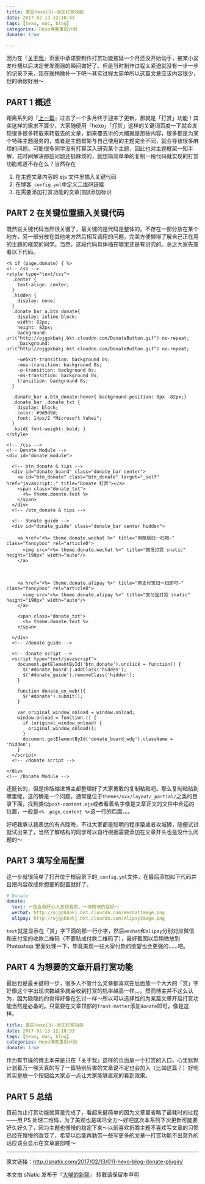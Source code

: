 ```yaml
---
title: 重启Hexo(3)-添加打赏功能
date: 2017-02-13 12:18:53
tags: [hexo, mac, blog]
categories: Hexo博客重启计划
donate: true

---
```


因为在『[关于我](https://snatix.com/about/)』页面中承诺要制作打赏功能拖延一个月还没开始动手，被某小盆友吐槽以后决定奋发图强的瞬间做好了。但是当时制作过程太紧迫就没有一步一步的记录下来，现在就稍微补一下吧～其实过程太简单所以这篇文章应该内容很少，但的确很好用～

<!--more-->

## PART 1 概述

距离系列的『[上一篇](http://snatix.com/2017/01/14/008-customize-hexo/)』过去了一个多月终于迎来了更新，那就是「打赏」功能！其实这样的需求不算少，大家随便用「hexo」「打赏」这样的关键词百度一下就会发现很多很多转载来转载去的文章，翻来覆去讲的大概就是那些内容，很多都是为某个特殊主题服务的，或者是主题框架与自己使用的主题完全不同，就会导致很多麻烦的问题。可能很多同学没有打算深入研究某个主题，因此也对主题框架一知半解，花时间解决那些问题还挺麻烦的，就想简简单单的复制一段代码就实现的打赏功能难道不存在么？当然存在

1. 在主题文章内容的 ejs 文件里插入关键代码
2. 在博客`_config.yml`中定义二维码链接
3. 在需要添加打赏功能的文章顶部添加标识

## PART 2 在关键位置插入关键代码

既然说关键代码当然很关键了，最关键的是代码是整体的。不存在一部分放在某个地方，另一部分放在其他地方然后相互调用的问题，完美方便懒得了解自己正在用的主题的框架的同学。当然，这段代码具体插在哪里还是有讲究的。总之大家先查看以下代码。

```ejs
<% if (page.donate) { %>
<!-- css -->
<style type="text/css">
  .center {
    text-align: center;
  }
  .hidden {
    display: none;
  }
  .donate_bar a.btn_donate{
    display: inline-block;
    width: 82px;
    height: 82px;
    background: url("http://ojgpkbakj.bkt.clouddn.com/DonateButton.gif") no-repeat;
    _background: url("http://ojgpkbakj.bkt.clouddn.com/DonateButton.gif") no-repeat;

    -webkit-transition: background 0s;
    -moz-transition: background 0s;
    -o-transition: background 0s;
    -ms-transition: background 0s;
    transition: background 0s;
  }

  .donate_bar a.btn_donate:hover{ background-position: 0px -82px;}
  .donate_bar .donate_txt {
    display: block;
    color: #9d9d9d;
    font: 14px/2 "Microsoft Yahei";
  }
  .bold{ font-weight: bold; }
</style>

<!-- /css -->
<!-- Donate Module -->
<div id="donate_module">

  <!-- btn_donate & tips -->
  <div id="donate_board" class="donate_bar center">
    <a id="btn_donate" class="btn_donate" target="_self" href="javascript:;" title="Donate 打赏"></a>
    <span class="donate_txt">
      <%= theme.donate.text %>
    </span>
  </div>
  <!-- /btn_donate & tips -->

  <!-- donate guide -->
  <div id="donate_guide" class="donate_bar center hidden">

    <a href="<%= theme.donate.wechat %>" title="用微信扫一扫哦~" class="fancybox" rel="article0">
      <img src="<%= theme.donate.wechat %>" title="微信打赏 snatic" height="190px" width="auto"/>
    </a>



    <a href="<%= theme.donate.alipay %>" title="用支付宝扫一扫即可~" class="fancybox" rel="article0">
      <img src="<%= theme.donate.alipay %>" title="支付宝打赏 snatic" height="190px" width="auto"/>
    </a>

    <span class="donate_txt">
      <%= theme.donate.text %>
    </span>

  </div>
  <!-- /donate guide -->

  <!-- donate script -->
  <script type="text/javascript">
    document.getElementById('btn_donate').onclick = function() {
      $('#donate_board').addClass('hidden');
      $('#donate_guide').removeClass('hidden');
    }

    function donate_on_web(){
      $('#donate').submit();
    }

    var original_window_onload = window.onload;
    window.onload = function () {
      if (original_window_onload) {
        original_window_onload();
      }
      document.getElementById('donate_board_wdg').className = 'hidden';
    }
  </script>
  <!-- /donate script -->

</div>
<!-- /Donate Module -->
```

还挺长的，但是排版缩进博主都整理好了大家勇敢的复制粘贴吧。那么复制粘贴到哪里呢，这的确是一个问题。通常是位于`themes/xxx/layout/_partial/`之类的目录下面，找到类似`post-content.ejs`或者看着名字像是文章正文的文件中合适的位置，一般是`<%- page.content %>`这一行的后面。。。

好吧我承认我表达的有点隐晦，不过大家都是聪明的程序猿或者攻城狮，随便试试就试出来了，当然了解结构的同学可以自行根据需要添加在文章开头也是没什么问题的～

## PART 3 填写全局配置

这一步就很简单了打开位于根目录下的`_config.yml`文件，在最后添加如下代码并且把内容改成你想要的配置就好了。

``` yaml
# Donate
donate:
  text: 一定会有好心人支持我的，一块两块的就好～
  wechat: http://ojgpkbakj.bkt.clouddn.com/WechatImage.png
  alipay: http://ojgpkbakj.bkt.clouddn.com/AlipayImage.png
```

`text`就是显示在「赏」字下面的那一行小字，然后`wechat`和`alipay`分别对应微信和支付宝的收款二维码（不要贴成付款二维码了），最好截图以后稍微放到 Photoshop 里面处理一下，毕竟美观一些大家付款的欲望也会更强的……吧。

## PART 4 为想要的文章开启打赏功能 

最后也是最关键的一步，很多人不管什么文章都喜欢在后面放一个大大的「赏」字好像这个字出现次数越多就会收到打赏的机率越高一样。。。然而博主并不这么认为，因为隐隐约约觉得好像在乞讨一样～所以可以选择性的为某篇文章开启打赏功能当然是必备的。只需要在文章顶部的`front-matter`添加`donate`即可，像是这样。

```yaml
title: 重启Hexo(3)-添加打赏功能
date: 2017-02-13 12:18:53
tags: [hexo, mac, blog]
categories: Hexo博客重启计划
donate: true
```

作为有节操的博主本来是只在「关于我」这样的页面放一个打赏的入口，心里默默计划着万一哪天真的写了一篇特别厉害的文章说不定也会加入（比如这篇？）好吧其实是放一个按钮给大家点一点让大家能够直观的看到效果。

## PART 5 总结

目前为止打赏功能就算是完成了，看起来挺简单的因为文章里省略了最耗时的过程——用 PS 处理二维码，为了美观也是竭尽全力～好吧这次本系列下次更新可能要好久好久了，因为主题也慢慢的稳定下来～以前喜欢折腾主题不喜欢写文章的习惯已经在慢慢的改变了，希望以后能再勤劳一些写更多的文章～打赏功能不出意外的话应该会显示在文章底部喽～

------

原文链接：http://snatix.com/2017/02/13/011-hexo-blog-donate-plugin/

本文由 sNatic 发布于『[大喵的新窝](http://snatix.com)』 转载请保留本申明